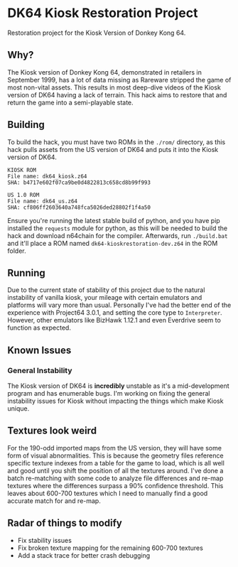 # DK64 Kiosk Restoration Project
Restoration project for the Kiosk Version of Donkey Kong 64.

## Why?

The Kiosk version of Donkey Kong 64, demonstrated in retailers in September 1999, has a lot of data missing as Rareware stripped the game of most non-vital assets. This results in most deep-dive videos of the Kiosk version of DK64 having a lack of terrain. This hack aims to restore that and return the game into a semi-playable state.

## Building

To build the hack, you must have two ROMs in the `./rom/` directory, as this hack pulls assets from the US version of DK64 and puts it into the Kiosk version of DK64.

```
KIOSK ROM
File name: dk64_kiosk.z64
SHA: b4717e602f07ca9be0d4822813c658cd8b99f993

US 1.0 ROM
File name: dk64_us.z64
SHA: cf806ff2603640a748fca5026ded28802f1f4a50
```

Ensure you're running the latest stable build of python, and you have pip installed the `requests` module for python, as this will be needed to build the hack and download n64chain for the compiler. Afterwards, run `./build.bat` and it'll place a ROM named `dk64-kioskrestoration-dev.z64` in the ROM folder.

## Running

Due to the current state of stability of this project due to the natural instability of vanilla kiosk, your mileage with certain emulators and platforms will vary more than usual. Personally I've had the better end of the experience with Project64 3.0.1, and setting the core type to `Interpreter`. However, other emulators like BizHawk 1.12.1 and even Everdrive seem to function as expected.

## Known Issues

### General Instability
The Kiosk version of DK64 is **incredibly** unstable as it's a mid-development program and has enumerable bugs. I'm working on fixing the general instability issues for Kiosk without impacting the things which make Kiosk unique.

## Textures look weird
For the 190-odd imported maps from the US version, they will have some form of visual abnormalities. This is because the geometry files reference specific texture indexes from a table for the game to load, which is all well and good until you shift the position of all the textures around. I've done a batch re-matching with some code to analyze file differences and re-map textures where the differences surpass a 90% confidence threshold. This leaves about 600-700 textures which I need to manually find a good accurate match for and re-map.

## Radar of things to modify
- Fix stability issues
- Fix broken texture mapping for the remaining 600-700 textures
- Add a stack trace for better crash debugging
